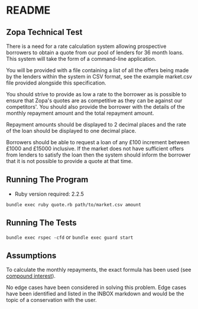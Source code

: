 # README
## Zopa Technical Test

There is a need for a rate calculation system allowing prospective borrowers to
obtain a quote from our pool of lenders for 36 month loans. This system will
take the form of a command-line application.

You will be provided with a file containing a list of all the offers being made
by the lenders within the system in CSV format, see the example market.csv file
provided alongside this specification.

You should strive to provide as low a rate to the borrower as is possible to
ensure that Zopa's quotes are as competitive as they can be against our
competitors'. You should also provide the borrower with the details of the
monthly repayment amount and the total repayment amount.

Repayment amounts should be displayed to 2 decimal places and the rate of the
loan should be displayed to one decimal place.

Borrowers should be able to request a loan of any £100 increment between £1000
and £15000 inclusive. If the market does not have sufficient offers from
lenders to satisfy the loan then the system should inform the borrower that it
is not possible to provide a quote at that time.


## Running The Program
- Ruby version required: 2.2.5

```bundle exec ruby quote.rb path/to/market.csv amount```

## Running The Tests
 ```bundle exec rspec -cfd``` or ```bundle exec guard start```

 ## Assumptions
 To calculate the monthly repayments, the exact formula has been used (see [compound interest](
   https://en.wikipedia.org/wiki/Compound_interest#Monthly_amortized_loan_or_mortgage_payments)).

No edge cases have been considered in solving this problem.
Edge cases have been identified and listed in the INBOX markdown
and would be the topic of a conservation with the user.
